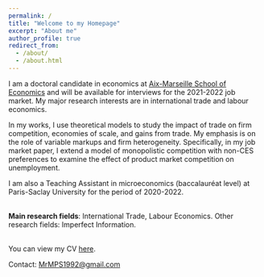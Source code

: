 ```yaml
---
permalink: /
title: "Welcome to my Homepage"
excerpt: "About me"
author_profile: true
redirect_from: 
  - /about/
  - /about.html
---
```


I am a doctoral candidate in economics at [Aix-Marseille School of Economics](https://www.amse-aixmarseille.fr/fr/membres/molchanov) and will be available for interviews for the 2021-2022 job market. My major research interests are in international trade and labour economics. 

In my works, I use theoretical models to study the impact of trade on firm competition, economies of scale, and gains from trade. My emphasis is on the role of variable markups and firm heterogeneity. Specifically, in my job market paper, I extend a model of monopolistic competition with non-CES preferences to examine the effect of product market competition on unemployment.

I am also a Teaching Assistant in microeconomics (baccalauréat level) at Paris-Saclay University for the period of 2020-2022.
<br/><br/>

**Main research fields**: International Trade, Labour Economics.
Other research fields: Imperfect Information.
<br/><br/>

You can view my CV [here](https://www.dropbox.com/s/3xflzf4lvfity0w/CV%20MOLCHANOV.pdf?dl=0).

Contact: MrMPS1992@gmail.com 

